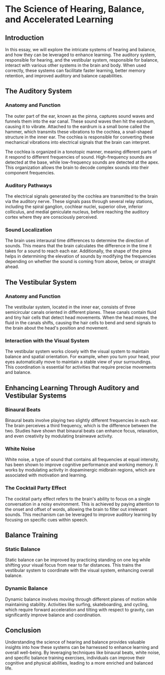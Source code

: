 # The Science of Hearing, Balance, and Accelerated Learning

## Introduction

In this essay, we will explore the intricate systems of hearing and balance, and how they can be leveraged to enhance learning. The auditory system, responsible for hearing, and the vestibular system, responsible for balance, interact with various other systems in the brain and body. When used correctly, these systems can facilitate faster learning, better memory retention, and improved auditory and balance capabilities.

## The Auditory System

### Anatomy and Function

The outer part of the ear, known as the pinna, captures sound waves and funnels them into the ear canal. These sound waves then hit the eardrum, causing it to vibrate. Attached to the eardrum is a small bone called the hammer, which transmits these vibrations to the cochlea, a snail-shaped structure in the inner ear. The cochlea is responsible for converting these mechanical vibrations into electrical signals that the brain can interpret.

The cochlea is organized in a tonotopic manner, meaning different parts of it respond to different frequencies of sound. High-frequency sounds are detected at the base, while low-frequency sounds are detected at the apex. This organization allows the brain to decode complex sounds into their component frequencies.

### Auditory Pathways

The electrical signals generated by the cochlea are transmitted to the brain via the auditory nerve. These signals pass through several relay stations, including the spiral ganglion, cochlear nuclei, superior olive, inferior colliculus, and medial geniculate nucleus, before reaching the auditory cortex where they are consciously perceived.

### Sound Localization

The brain uses interaural time differences to determine the direction of sounds. This means that the brain calculates the difference in the time it takes for a sound to reach each ear. Additionally, the shape of the pinna helps in determining the elevation of sounds by modifying the frequencies depending on whether the sound is coming from above, below, or straight ahead.

## The Vestibular System

### Anatomy and Function

The vestibular system, located in the inner ear, consists of three semicircular canals oriented in different planes. These canals contain fluid and tiny hair cells that detect head movements. When the head moves, the fluid in the canals shifts, causing the hair cells to bend and send signals to the brain about the head's position and movement.

### Interaction with the Visual System

The vestibular system works closely with the visual system to maintain balance and spatial orientation. For example, when you turn your head, your eyes automatically move to maintain a stable view of your surroundings. This coordination is essential for activities that require precise movements and balance.

## Enhancing Learning Through Auditory and Vestibular Systems

### Binaural Beats

Binaural beats involve playing two slightly different frequencies in each ear. The brain perceives a third frequency, which is the difference between the two. Studies have shown that binaural beats can enhance focus, relaxation, and even creativity by modulating brainwave activity.

### White Noise

White noise, a type of sound that contains all frequencies at equal intensity, has been shown to improve cognitive performance and working memory. It works by modulating activity in dopaminergic midbrain regions, which are associated with motivation and learning.

### The Cocktail Party Effect

The cocktail party effect refers to the brain's ability to focus on a single conversation in a noisy environment. This is achieved by paying attention to the onset and offset of words, allowing the brain to filter out irrelevant sounds. This mechanism can be leveraged to improve auditory learning by focusing on specific cues within speech.

## Balance Training

### Static Balance

Static balance can be improved by practicing standing on one leg while shifting your visual focus from near to far distances. This trains the vestibular system to coordinate with the visual system, enhancing overall balance.

### Dynamic Balance

Dynamic balance involves moving through different planes of motion while maintaining stability. Activities like surfing, skateboarding, and cycling, which require forward acceleration and tilting with respect to gravity, can significantly improve balance and coordination.

## Conclusion

Understanding the science of hearing and balance provides valuable insights into how these systems can be harnessed to enhance learning and overall well-being. By leveraging techniques like binaural beats, white noise, and specific balance training exercises, individuals can improve their cognitive and physical abilities, leading to a more enriched and balanced life.
